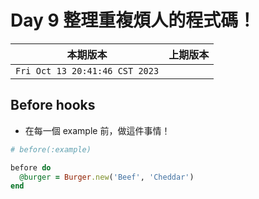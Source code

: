 # Day 9 整理重複煩人的程式碼！

|本期版本|上期版本
|:---:|:---:|
`Fri Oct 13 20:41:46 CST 2023` |

## Before hooks

* 在每一個 example 前，做這件事情！

```ruby
# before(:example)

before do
  @burger = Burger.new('Beef', 'Cheddar')
end
```
